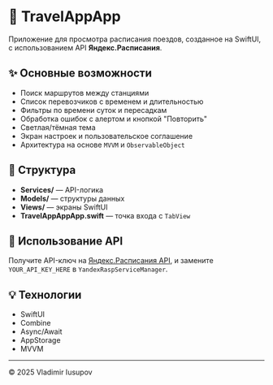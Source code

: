 # 🚆 TravelAppApp

Приложение для просмотра расписания поездов, созданное на SwiftUI, с использованием API **Яндекс.Расписания**.

## ✨ Основные возможности

- Поиск маршрутов между станциями
- Список перевозчиков с временем и длительностью
- Фильтры по времени суток и пересадкам
- Обработка ошибок с алертом и кнопкой "Повторить"
- Светлая/тёмная тема
- Экран настроек и пользовательское соглашение
- Архитектура на основе `MVVM` и `ObservableObject`

## 🧱 Структура

- **Services/** — API-логика
- **Models/** — структуры данных
- **Views/** — экраны SwiftUI
- **TravelAppAppApp.swift** — точка входа с `TabView`

## 🚀 Использование API

Получите API-ключ на [Яндекс.Расписания API](https://yandex.ru/dev/rasp/),
и замените `YOUR_API_KEY_HERE` в `YandexRaspServiceManager`.

## 💡 Технологии

- SwiftUI
- Combine
- Async/Await
- AppStorage
- MVVM

---

© 2025 Vladimir Iusupov
